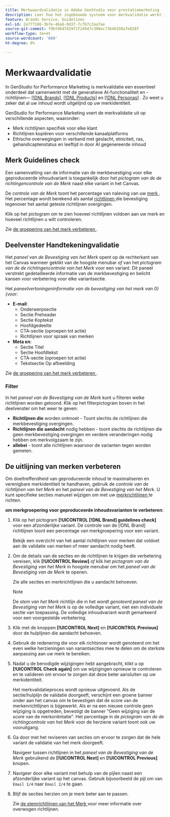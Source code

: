```yaml
---
title: Merkwaardvalidatie in Adobe GenStudio voor prestatiemarketing
description: Leer hoe het ingebouwde systeem voor merkvalidatie werkt in GenStudio for Performance Marketing.
feature: Brands Service, Guidelines
exl-id: 2e777186-3b7e-46a6-9d37-7c7b7c2aa7ae
source-git-commit: f9bfd6d7429f1f24947c398ec73b4b350a7e828f
workflow-type: tm+mt
source-wordcount: '669'
ht-degree: 0%

---
```


# Merkwaardvalidatie

In GenStudio for Performance Marketing is merkvalidatie een essentieel onderdeel dat samenwerkt met de generatieve AI-functionaliteit en -richtlijnen— [[!DNL Brands]](/help/user-guide/guidelines/brands.md), [[!DNL Products]](/help/user-guide/guidelines/products.md) en [[!DNL Personas]](/help/user-guide/guidelines/personas.md) . Zo weet u zeker dat al uw inhoud wordt uitgelijnd op uw merkidentiteit.

GenStudio for Performance Marketing voert de merkvalidatie uit op verschillende aspecten, waaronder:

* Merk richtlijnen specifiek voor elke klant
* Richtlijnen kopiëren voor verschillende kanaalplatforms
* Ethische overwegingen in verband met geslacht, etniciteit, ras, gehandicaptenstatus en leeftijd in door AI gegenereerde inhoud

## Merk Guidelines check

Een samenvatting van de informatie van de merkbevestiging voor elke geproduceerde inhoudvariant is toegankelijk door het _pictogram van de de richtingencontrole van de Merk_ naast elke variant in het Canvas.

De _controle van de Merk_ toont het percentage van naleving van uw [ merk ](brands.md). Het percentage wordt berekend als aantal [ richtlijnen ](overview.md) die bevestiging tegenover het aantal geteste richtlijnen overgingen.

Klik op het pictogram om te zien hoeveel richtlijnen voldoen aan uw merk en hoeveel richtlijnen u wilt controleren.

Zie [ de groepering van het merk verbeteren ](#improve-brand-alignment).

## Deelvenster Handtekeningvalidatie

Het _paneel van de Bevestiging van het Merk_ opent op de rechterkant van het Canvas wanneer geklikt van de hoogste menubar _of_ van het _pictogram van de de richtingencontrole van het Merk_ voor een variant. Dit paneel verstrekt gedetailleerde informatie van de merkbevestiging en belicht kansen voor verbetering voor elke variantsectie.

Het _paneelvertoningeninformatie van de bevestiging van het merk van 0} {voor:_

* **E-mail**:
   * Onderwerpsectie
   * Sectie Preheader
   * Sectie Koptekst
   * Hoofdgedeelte
   * CTA-sectie (oproepen tot actie)
   * Richtlijnen voor spraak van merken
* **Meta en**:
   * Sectie Titel
   * Sectie Hoofdtekst
   * CTA-sectie (oproepen tot actie)
   * Tekstsectie Op afbeelding

Zie [ de groepering van het merk verbeteren ](#improve-brand-alignment).

### Filter

In het _paneel van de Bevestiging van de Merk_ kunt u filteren welke richtlijnen worden getoond. Klik op het filterpictogram boven in het deelvenster om het weer te geven:

* **Richtlijnen die** worden ontmoet - Toont slechts de richtlijnen die merkbevestiging overgingen.
* **Richtlijnen die aandacht** nodig hebben - toont slechts de richtlijnen die geen merkbevestiging overgingen en verdere veranderingen nodig hebben om merkvolgzaam te zijn.
* **allebei** - toont alle richtlijnen waarvoor de varianten tegen worden gemeten.

## De uitlijning van merken verbeteren

Om doeltreffendheid van geproduceerde inhoud te maximaliseren en verenigbare merkidentiteit te handhaven, gebruik de _controle van de richtlijnen van het Merk_ en het _paneel van de Bevestiging van het Merk_. U kunt specifieke secties manueel wijzigen om met uw [ merkrichtlijnen ](brands.md) te richten.

**om merkgroepering voor geproduceerde inhoudsvarianten te verbeteren**:

1. Klik op het pictogram **[!UICONTROL [!DNL Brand] guidelines check]** voor een afzonderlijke variant. De controle van de [!DNL Brand] richtlijnen toont een percentage van merkgroepering voor een variant.

   Bekijk een overzicht van het aantal richtlijnen voor merken dat voldoet aan de validatie van merken of meer aandacht nodig heeft.

1. Om de details van de secties en de richtlijnen te krijgen die verbetering vereisen, klik **[!UICONTROL Review]** _of_ klik het _pictogram van de Bevestiging van het Merk_ in hoogste menubar om het _paneel van de Bevestiging van de Merk_ te openen.

   Zie alle secties en merkrichtlijnen die u aandacht behoeven.

   >[!NOTE]
   >
   > De _stem van het Merk_ richtlijn die in het _wordt genoteerd paneel van de Bevestiging van het Merk_ is op de volledige variant, niet een individuele sectie van toepassing. De volledige inhoudvariant wordt gemarkeerd voor een voorgestelde verbetering.

1. Klik met de knoppen **[!UICONTROL Next]** en **[!UICONTROL Previous]** door de hulplijnen die aandacht behoeven.

1. Gebruik de redenering die voor elk richtsnoer wordt genoteerd om het even welke herzieningen van variantsecties mee te delen om de sterkste aanpassing aan uw merk te bereiken.


1. Nadat u de benodigde wijzigingen hebt aangebracht, klikt u op **[!UICONTROL Check again]** om uw wijzigingen opnieuw te controleren en te valideren om ervoor te zorgen dat deze beter aansluiten op uw merkidentiteit.

   Het merkvalidatieproces wordt opnieuw uitgevoerd. Als de sectie/hulplijn de validatie doorgeeft, verschijnt een groene banner onder aan het canvas om te bevestigen dat de score van de merkenrichtlijnen is bijgewerkt. Als er na een nieuwe controle geen wijziging is opgetreden, bevestigt de banner &quot;Geen wijziging van de score van de merkoriëntatie&quot;. Het percentage in de _pictogram van de de richtingcontrole van het Merk_ voor de herziene variant toont ook uw vooruitgang.

1. Ga door met het reviseren van secties om ervoor te zorgen dat de hele variant de validatie van het merk doorgeeft.

   Navigeer tussen richtlijnen in het _paneel van de Bevestiging van de Merk_ gebruikend de **[!UICONTROL Next]** en **[!UICONTROL Previous]** knopen.

1. Navigeer door elke variant met behulp van de pijlen naast een afzonderlijke variant op het canvas. Gebruik bijvoorbeeld de pijl om van `Email 1/4` naar `Email 2/4` te gaan.
1. Blijf de secties herzien om je merk beter aan te passen.

   Zie [ de stemrichtlijnen van het Merk ](/help/user-guide/guidelines/brands.md#brand-voice-guidelines) voor meer informatie over overwogen richtlijnen.
